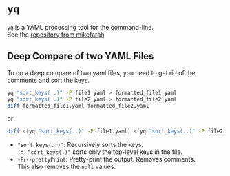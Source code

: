 # `yq`

`yq` is a YAML processing tool for the command-line.  
See the [repository from mikefarah](https://github.com/mikefarah/yq)  


## Deep Compare of two YAML Files 
To do a deep compare of two yaml files, you need to get rid of the comments and sort the keys.

```bash
yq "sort_keys(..)" -P file1.yaml > formatted_file1.yaml
yq "sort_keys(..)" -P file2.yaml > formatted_file2.yaml
diff formatted_file1.yaml formatted_file2.yaml
```
or
```bash
diff <(yq "sort_keys(..)" -P file1.yaml) <(yq "sort_keys(..)" -P file2.yaml)
```

* `"sort_keys(..)"`: Recursively sorts the keys.   
    * `"sort_keys(.)"` sorts only the top-level keys in the file.  
* `-P`/`--prettyPrint`: Pretty-print the output. Removes comments.  
This also removes the `null` values.  



